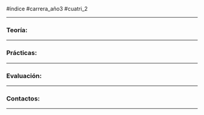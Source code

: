 #índice #carrera_año3 #cuatri_2 
___
### Teoría:
___
### Prácticas:
___
### Evaluación:
___
### Contactos:
___